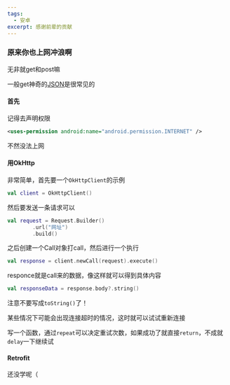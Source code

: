 ```yaml
---
tags:
  - 安卓
excerpt: 感谢前辈的贡献
---
```

### 原来你也上网冲浪啊

无非就get和post嘛

一般get神奇的[JSON](2024-12-25-进行一个JSON的解析.md)是很常见的

#### 首先

记得去声明权限

```xml
<uses-permission android:name="android.permission.INTERNET" />
```

不然没法上网

#### 用OkHttp

非常简单，首先要一个`OkHttpClient`的示例

```kotlin
val client = OkHttpClient() 
```

然后要发送一条请求可以

```kotlin
val request = Request.Builder() 
        .url("网址") 
        .build() 
```

之后创建一个Call对象打call，然后进行一个执行

```kotlin
val response = client.newCall(request).execute() 
```

responce就是call来的数据，像这样就可以得到具体内容

```kotlin
val responseData = response.body?.string() 
```

注意不要写成`toString()`了！

某些情况下可能会出现连接超时的情况，这时就可以试试重新连接

写一个函数，通过`repeat`可以决定重试次数，如果成功了就直接`return`，不成就`delay`一下继续试

#### Retrofit

还没学呢（